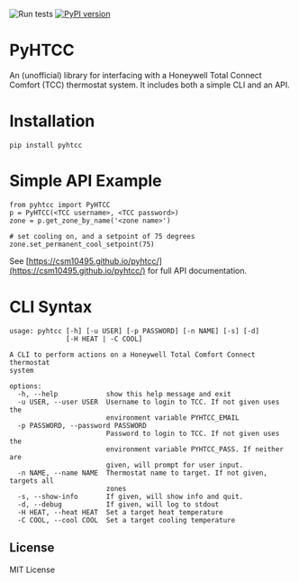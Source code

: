 ![Run tests](https://github.com/csm10495/pyhtcc/workflows/Run%20tests/badge.svg) [![PyPI version](https://badge.fury.io/py/pyhtcc.svg)](https://badge.fury.io/py/pyhtcc)

# PyHTCC

An (unofficial) library for interfacing with a Honeywell Total Connect Comfort (TCC) thermostat system. It includes both a simple CLI and an API.

# Installation
```
pip install pyhtcc
```

# Simple API Example
```
from pyhtcc import PyHTCC
p = PyHTCC(<TCC username>, <TCC password>)
zone = p.get_zone_by_name('<zone name>')

# set cooling on, and a setpoint of 75 degrees
zone.set_permanent_cool_setpoint(75)
```
See [https://csm10495.github.io/pyhtcc/](https://csm10495.github.io/pyhtcc/) for full API documentation.

# CLI Syntax

[CLI_OUTPUT_MARKER]::

```
usage: pyhtcc [-h] [-u USER] [-p PASSWORD] [-n NAME] [-s] [-d]
              [-H HEAT | -C COOL]

A CLI to perform actions on a Honeywell Total Comfort Connect thermostat
system

options:
  -h, --help            show this help message and exit
  -u USER, --user USER  Username to login to TCC. If not given uses the
                        environment variable PYHTCC_EMAIL
  -p PASSWORD, --password PASSWORD
                        Password to login to TCC. If not given uses the
                        environment variable PYHTCC_PASS. If neither are
                        given, will prompt for user input.
  -n NAME, --name NAME  Thermostat name to target. If not given, targets all
                        zones
  -s, --show-info       If given, will show info and quit.
  -d, --debug           If given, will log to stdout
  -H HEAT, --heat HEAT  Set a target heat temperature
  -C COOL, --cool COOL  Set a target cooling temperature

```
[CLI_OUTPUT_MARKER]::

## License
MIT License
